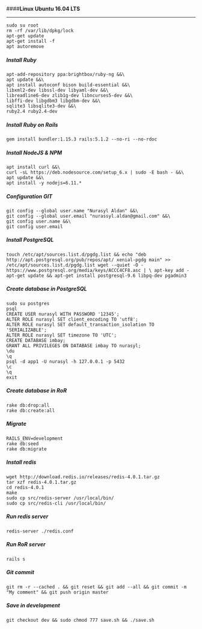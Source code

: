 ####**Linux Ubuntu 16.04 LTS**

---
```
sudo su root
rm -rf /var/lib/dpkg/lock
apt-get update
apt-get install -f
apt autoremove
```
##### Install Ruby
```
apt-add-repository ppa:brightbox/ruby-ng &&\
apt update &&\
apt install autoconf bison build-essential &&\
libxml2-dev libssl-dev libyaml-dev &&\
libreadline6-dev zlib1g-dev libncurses5-dev &&\
libffi-dev libgdbm3 libgdbm-dev &&\
sqlite3 libsqlite3-dev &&\
ruby2.4 ruby2.4-dev
```
##### Install Ruby on Rails
```
gem install bundler:1.15.3 rails:5.1.2 --no-ri --no-rdoc
```
##### Install NodeJS & NPM
```
apt install curl &&\
curl -sL https://deb.nodesource.com/setup_6.x | sudo -E bash - &&\
apt update &&\
apt install -y nodejs=6.11.*
```
##### Configuration GIT
```
git config --global user.name "Nurasyl Aldan" &&\
git config --global user.email "nurassyl.aldan@gmail.com" &&\
git config user.name &&\
git config user.email
```
##### Install PostgreSQL
```
touch /etc/apt/sources.list.d/pgdg.list && echo "deb http://apt.postgresql.org/pub/repos/apt/ xenial-pgdg main" >> /etc/apt/sources.list.d/pgdg.list wget --quiet -O - https://www.postgresql.org/media/keys/ACCC4CF8.asc | \ apt-key add - apt-get update && apt-get install postgresql-9.6 libpq-dev pgadmin3
```
##### Create database in PostgreSQL
```
sudo su postgres
psql
CREATE USER nurasyl WITH PASSWORD '12345';
ALTER ROLE nurasyl SET client_encoding TO 'utf8';
ALTER ROLE nurasyl SET default_transaction_isolation TO 'SERIALIZABLE';
ALTER ROLE nurasyl SET timezone TO 'UTC';
CREATE DATABASE imbay;
GRANT ALL PRIVILEGES ON DATABASE imbay TO nurasyl;
\du
\q
psql -d app1 -U nurasyl -h 127.0.0.1 -p 5432
\c
\q
exit
```
##### Create database in RoR
```
rake db:drop:all
rake db:create:all
```
##### Migrate
```
RAILS_ENV=development
rake db:seed
rake db:migrate
```
##### Install redis
```
wget http://download.redis.io/releases/redis-4.0.1.tar.gz
tar xzf redis-4.0.1.tar.gz
cd redis-4.0.1
make
sudo cp src/redis-server /usr/local/bin/
sudo cp src/redis-cli /usr/local/bin/
```
##### Run redis server
```
redis-server ./redis.conf
```
##### Run RoR server
```
rails s
```
##### Git commit
```
git rm -r --cached . && git reset && git add --all && git commit -m "My comment" && git push origin master
```
##### Save in development
```
git checkout dev && sudo chmod 777 save.sh && ./save.sh
```
